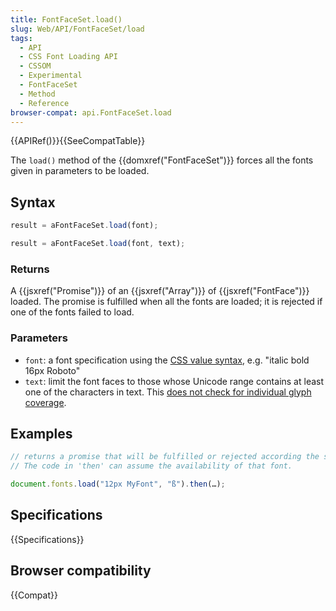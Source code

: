 ```yaml
---
title: FontFaceSet.load()
slug: Web/API/FontFaceSet/load
tags:
  - API
  - CSS Font Loading API
  - CSSOM
  - Experimental
  - FontFaceSet
  - Method
  - Reference
browser-compat: api.FontFaceSet.load
---
```

{{APIRef()}}{{SeeCompatTable}}

The `load()` method of the {{domxref("FontFaceSet")}} forces all the fonts
given in parameters to be loaded.

## Syntax

```js
result = aFontFaceSet.load(font);

result = aFontFaceSet.load(font, text);
```

### Returns

A {{jsxref("Promise")}} of an {{jsxref("Array")}} of {{jsxref("FontFace")}} loaded. The
promise is fulfilled when all the fonts are loaded; it is rejected if one of the fonts
failed to load.

### Parameters

- `font`: a font specification using the [CSS value
  syntax](/en-US/docs/), e.g. "italic bold 16px Roboto"
- `text`: limit the font faces to those whose Unicode range contains at
  least one of the characters in text. This [does not
  check for individual glyph coverage](http://lists.w3.org/Archives/Public/www-style/2015Aug/0330.html).

## Examples

```js
// returns a promise that will be fulfilled or rejected according the success to load MyFont
// The code in 'then' can assume the availability of that font.

document.fonts.load("12px MyFont", "ß").then(…);
```

## Specifications

{{Specifications}}

## Browser compatibility

{{Compat}}
